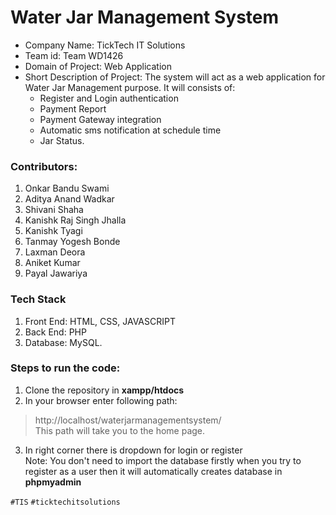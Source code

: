 # Water Jar Management System

- Company Name: TickTech IT Solutions
- Team id: Team WD1426
- Domain of Project: Web Application
- Short Description of Project: The system will act as a web application for Water Jar Management purpose. It will consists of:
  - Register and Login authentication
  - Payment Report
  - Payment Gateway integration
  - Automatic sms notification at schedule time
  - Jar Status.

### Contributors:
1. Onkar Bandu Swami
2. Aditya Anand Wadkar
3. Shivani Shaha
4. Kanishk Raj Singh Jhalla 
5. Kanishk Tyagi
6. Tanmay Yogesh Bonde
7. Laxman Deora
8. Aniket Kumar
9. Payal  Jawariya

### Tech Stack
1. Front End: HTML, CSS, JAVASCRIPT
2. Back End: PHP
3. Database: MySQL.

### Steps to run the code:
1. Clone the repository in **xampp/htdocs**
2. In your browser enter following path:
> http://localhost/waterjarmanagementsystem/ <br>
This path will take you to the home page.
3. In right corner there is dropdown for login or register <br>
Note: You don't need to import the database firstly when you try to register as a user then it will automatically creates database in **phpmyadmin**

`#TIS`
`#ticktechitsolutions`

